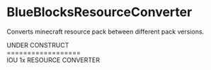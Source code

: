 # BlueBlocksResourceConverter
Converts minecraft resource pack between different pack versions.


UNDER CONSTRUCT  
\==================  
IOU 1x RESOURCE CONVERTER  
